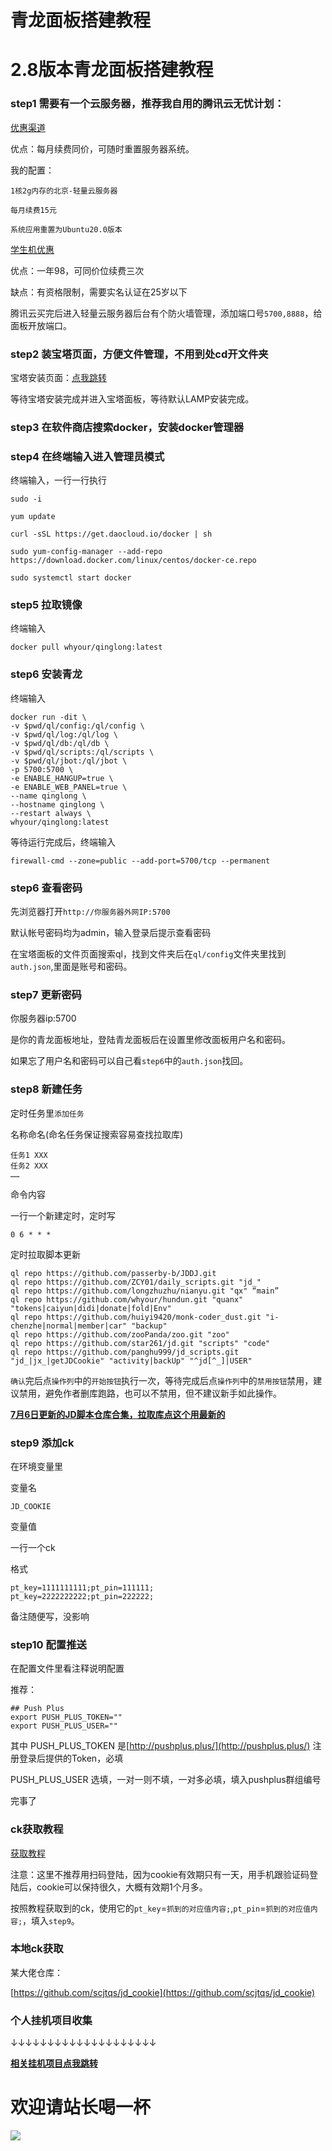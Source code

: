 # 青龙面板搭建教程

# 2.8版本青龙面板搭建教程

### step1 需要有一个云服务器，推荐我自用的腾讯云无忧计划：

[优惠渠道](https://curl.qcloud.com/pgLkw0ot)

优点：每月续费同价，可随时重置服务器系统。

我的配置： 

```
1核2g内存的北京-轻量云服务器

每月续费15元

系统应用重置为Ubuntu20.0版本
```

[学生机优惠](https://curl.qcloud.com/pgLkw0ot)

优点：一年98，可同价位续费三次

缺点：有资格限制，需要实名认证在25岁以下

腾讯云买完后进入轻量云服务器后台有个防火墙管理，添加端口号```5700,8888```，给面板开放端口。

### step2 装宝塔页面，方便文件管理，不用到处cd开文件夹

宝塔安装页面：[点我跳转](https://www.bt.cn/bbs/thread-19376-1-1.html)

等待宝塔安装完成并进入宝塔面板，等待默认LAMP安装完成。

### step3 在软件商店搜索docker，安装docker管理器

### step4 在终端输入进入管理员模式

终端输入，一行一行执行

```
sudo -i  

yum update

curl -sSL https://get.daocloud.io/docker | sh

sudo yum-config-manager --add-repo https://download.docker.com/linux/centos/docker-ce.repo

sudo systemctl start docker
```

### step5 拉取镜像

终端输入
```
docker pull whyour/qinglong:latest
```

### step6 安装青龙

终端输入
```
docker run -dit \
-v $pwd/ql/config:/ql/config \
-v $pwd/ql/log:/ql/log \
-v $pwd/ql/db:/ql/db \
-v $pwd/ql/scripts:/ql/scripts \
-v $pwd/ql/jbot:/ql/jbot \
-p 5700:5700 \
-e ENABLE_HANGUP=true \
-e ENABLE_WEB_PANEL=true \
--name qinglong \
--hostname qinglong \
--restart always \
whyour/qinglong:latest
```

等待运行完成后，终端输入
```
firewall-cmd --zone=public --add-port=5700/tcp --permanent
```

### step6 查看密码

先浏览器打开```http://你服务器外网IP:5700```

默认帐号密码均为admin，输入登录后提示查看密码

在宝塔面板的文件页面搜索ql，找到文件夹后在```ql/config```文件夹里找到```auth.json```,里面是账号和密码。

### step7 更新密码

你服务器ip:5700  

是你的青龙面板地址，登陆青龙面板后在设置里修改面板用户名和密码。

如果忘了用户名和密码可以自己看```step6```中的```auth.json```找回。

### step8 新建任务

定时任务里```添加任务```

名称命名(命名任务保证搜索容易查找拉取库)

```
任务1 XXX
任务2 XXX
……
```

命令内容

一行一个新建定时，定时写

```0 6 * * * ```

定时拉取脚本更新

```
ql repo https://github.com/passerby-b/JDDJ.git
ql repo https://github.com/ZCY01/daily_scripts.git "jd_"
ql repo https://github.com/longzhuzhu/nianyu.git "qx" “main”
ql repo https://github.com/whyour/hundun.git "quanx" "tokens|caiyun|didi|donate|fold|Env"
ql repo https://github.com/huiyi9420/monk-coder_dust.git "i-chenzhe|normal|member|car" "backup"
ql repo https://github.com/zooPanda/zoo.git "zoo"
ql repo https://github.com/star261/jd.git "scripts" "code"
ql repo https://github.com/panghu999/jd_scripts.git "jd_|jx_|getJDCookie" "activity|backUp" "^jd[^_]|USER"
```

```确认```完后点```操作列```中的```开始按钮```执行一次，等待完成后点```操作列```中的```禁用按钮```禁用，建议禁用，避免作者删库跑路，也可以不禁用，但不建议新手如此操作。

**[7月6日更新的JD脚本仓库合集，拉取库点这个用最新的](https://www.spiritlhl.top/35/)**

### step9 添加ck

在环境变量里

变量名  

```
JD_COOKIE
```

变量值

一行一个ck

格式

```
pt_key=1111111111;pt_pin=111111;
pt_key=2222222222;pt_pin=222222;
```

备注随便写，没影响

### step10 配置推送

在配置文件里看注释说明配置

推荐：

```
## Push Plus
export PUSH_PLUS_TOKEN=""
export PUSH_PLUS_USER=""
```

其中 PUSH_PLUS_TOKEN 是[http://pushplus.plus/](http://pushplus.plus/) 注册登录后提供的Token，必填

PUSH_PLUS_USER 选填，一对一则不填，一对多必填，填入pushplus群组编号

完事了

### ck获取教程

[获取教程](https://shimo.im/docs/CTwhjpG6ydvC3qJJ/)

注意：这里不推荐用扫码登陆，因为cookie有效期只有一天，用手机跟验证码登陆后，cookie可以保持很久，大概有效期1个月多。

按照教程获取到的ck，使用它的```pt_key```=```抓到的对应值内容;```,```pt_pin```=```抓到的对应值内容;```，填入```step9```。

### 本地ck获取

某大佬仓库：

[https://github.com/scjtqs/jd_cookie](https://github.com/scjtqs/jd_cookie)

### 个人挂机项目收集

↓↓↓↓↓↓↓↓↓↓↓↓↓↓↓↓↓↓↓↓

**[相关挂机项目点我跳转](https://git.spiritlhl.workers.dev/spiritLHL/Hang-up-items)**

# 欢迎请站长喝一杯

![](https://i.loli.net/2021/07/15/UPk5VbzAIC6OM7y.jpg)

